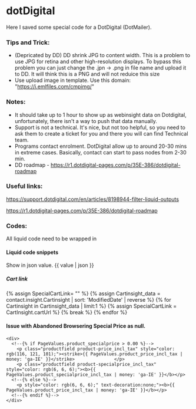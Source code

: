 # dotDigital

Here I saved some special code for a DotDigital (DotMailer). 

### Tips and Trick:
- (Depricated by DD) DD shrink JPG to content width. This is a problem to use JPG for retina and other high-resolution displays. To bypass this problem you can just change the .jpn -> .png in file name and upload it to DD. It will think this is a PNG and will not reduice this size
- Use upload image in template. Use this domain: "https://i.emlfiles.com/cmpimg/"


### Notes:
- It should take up to 1 hour to show up as webinsight data on Dotdigital, unfortunately, there isn't a way to push that data manually. 
- Support is not a technical. It's nice, but not too helpful, so you need to ask them to create a ticket for you and there you will can find Technical team.
- Programs contact enrolment. DotDigital allow up to around 20-30 mins in extreme cases. Basically, contact can start to pass nodes from 2-30 min. 
- DD roadmap - https://r1.dotdigital-pages.com/p/35E-386/dotdigital-roadmap


### Useful links:
https://support.dotdigital.com/en/articles/8198944-filter-liquid-outputs

https://r1.dotdigital-pages.com/p/35E-386/dotdigital-roadmap 

### Codes:

All liquid code need to be wrapped in 
    <!---{% if a < 2 %}--->

#### Liquid code snippets

Show in json value.
{{ value | json }}


##### Cart link
{% assign SpecialCartLink= "" %}
  {% assign Cartinsight_data = contact.insight.Cartinsight | sort: 'ModifiedDate' | reverse %}
    {% for Cartinsight in Cartinsight_data | limit:1 %}
  		{% assign SpecialCartLink = CartInsight.cartUrl %}
  	{% break %}
{% endfor %}
    

#### Issue with Abandoned Browsering Special Price as null.
    <div>
      <!--{% if PageValues.product_specialprice > 0.00 %}-->
        <p class="productfield product-price_incl_tax" style="color: rgb(116, 121, 101);"><strike>{{ PageValues.product_price_incl_tax | money: 'ga-IE' }}</strike>               </p>
        <p class="productfield product-specialprice_incl_tax" style="color: rgb(6, 6, 6);"><b>{{ PageValues.product_specialprice_incl_tax | money: 'ga-IE' }}</b></p>
      <!--{% else %}-->
        <p style="color: rgb(6, 6, 6);" text-decoration:none;"><b>{{ PageValues.product_price_incl_tax | money: 'ga-IE' }}</b></p>
      <!--{% endif %}-->
    </div>
                                                         

    
